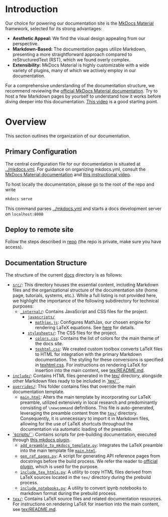 # Introduction

Our choice for powering our documentation site is the [MkDocs Material](https://squidfunk.github.io/mkdocs-material/) framework, selected for its strong advantages:

- **Aesthetic Appeal:** We find the visual design appealing from our perspective.
- **Markdown-Based:** The documentation pages utilize Markdown, presenting a more straightforward approach compared to reStructuredText (RST), which we found overly complex.
- **Extensibility:** MkDocs Material is highly customizable with a wide variety of plugins, many of which we actively employ in our documentation.

For a comprehensive understanding of the documentation structure, we recommend reviewing the [official MkDocs Material documentation](https://squidfunk.github.io/mkdocs-material/). Try to host a few Markdown pages by yourself to understand how it works before diving deeper into this documentation. [This video](https://youtu.be/Q-YA_dA8C20?si=Chl5ifAq95306ZMx) is a good starting point.

# Overview

This section outlines the organization of our documentation.

## Primary Configuration

The central configuration file for our documentation is situated at [../mkdocs.yml](../mkdocs.yml). For guidance on organizing mkdocs.yml, consult the [MkDocs Material documentation](https://squidfunk.github.io/mkdocs-material/) and [this instructional video](https://youtu.be/Q-YA_dA8C20?si=Chl5ifAq95306ZMx).

To host locally the documentation, please go to the root of the repo and write

```bash
mkdocs serve
```

This command parses [../mkdocs.yml](../mkdocs.yml) and starts a docs development server on `localhost:8000`

## Deploy to remote site

Follow the steps described in [repo](https://github.com/osinenkop/regelum-control-docs-deploy) (the repo is private, make sure you have access).

## Documentation Structure 

The structure of the current [docs](./) directory is as follows:

- [`src/`](./src/): This directory houses the essential content, including Markdown files and the organizational structure of the documentation site (home page, tutorials, systems, etc.). While a full listing is not provided here, we highlight the importance of the following subdirectory for technical purposes:
    - [`_internal/`](./src/_internal/): Contains JavaScript and CSS files for the project.
        - [`javascripts/`](./src/_internal/javascripts/)
            - [`mathjax.js`](./src/_internal/javascripts/mathjax.js): Configures MathJax, our chosen engine for rendering LaTeX equations. See [here](https://squidfunk.github.io/mkdocs-material/reference/math/?h=mathjax#mathjax) for details.
        - [`stylesheets/`](./src/_internal/stylesheets/): The CSS files for the project.
            - [`colors.css`](./src/_internal/stylesheets/colors.css): Contains the list of colors for the main theme of the docs site.
            - [`texhtml.css`](./src/_internal/stylesheets/texhtml.css): We created custom toolbox converts LaTeX files to HTML for integration with the primary Markdown documentation. The styling for these conversions is specified in [texhtml.css](./src/_internal/stylesheets/texhtml.css). For instructions on rendering LaTeX for insertion into the main content, see [tex/README.md](./tex/README.md).
- [`include/`](./include/): Contains HTML files generated in the [tex/](./tex/) directory, alongside other Markdown files ready to be included in [`tex/``](./tex/).
- [`overrides/`](./overrides/): This folder contains files that override the main documentation template.
    - [`main.html`](./overrides/main.html): Alters the main template by incorporating our LaTeX preamble, utilized extensively in local research and predominantly consisting of `\newcommand` definitions. This file is auto-generated, leveraging the preamble content from the [`tex/`](./tex/) directory. Consequently, it is unnecessary to import it in Markdown files, allowing for the use of LaTeX shortcuts throughout the documentation via automatic loading of the preamble.
- [`scripts/``](./scripts/): Contains scripts for pre-building documentation, executed through [this mkdocs plugin](https://oprypin.github.io/mkdocs-gen-files/index.html).
    - [`add_preamble_to_mkdocs_template.py`](./scripts/add_preamble_to_mkdocs_template.py): Integrates the LaTeX preamble into the main template file [`main.html`](./overrides/main.html).
    - [`gen_ref_pages.py`](./scripts/gen_ref_pages.py): A script for generating API reference pages from docstrings before the build process. We refer the reader to [official plugin](https://mkdocstrings.github.io/), which is used for the purpose.
    - [`include_tex_htmls.py`](./scripts/include_tex_htmls.py): A utility to copy HTML files derived from LaTeX sources located in the `tex/` directory during the prebuild process.
    - [`include_notebooks.py`](./scripts/include_notebooks.py): A utility to convert ipynb notebooks to markdown format during the prebuild process.
- [`tex/`](./tex/): Contains LaTeX source files and related documentation resources. For instructions on rendering LaTeX for insertion into the main content, see [tex/README.md](./tex/README.md).

